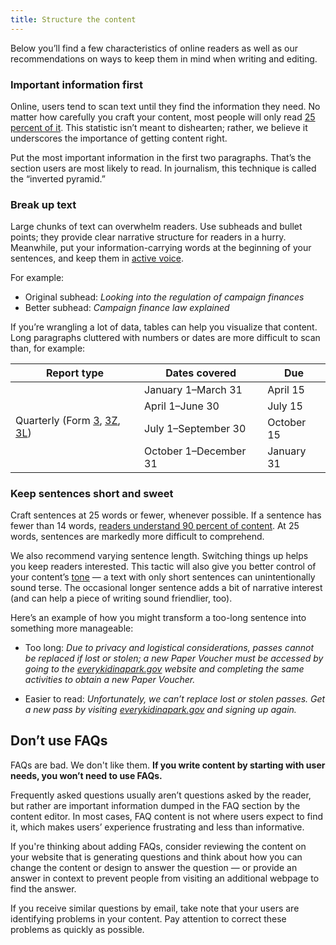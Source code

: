 ```yaml
---
title: Structure the content
---
```


Below you’ll find a few characteristics of online readers as well as our recommendations on ways to keep them in mind when writing and editing.

### Important information first

Online, users tend to scan text until they find the information they need. No matter how carefully you craft your content, most people will only read [25 percent of it](https://www.nngroup.com/articles/website-reading/). This statistic isn’t meant to dishearten; rather, we believe it underscores the importance of getting content right.

Put the most important information in the first two paragraphs. That’s the section users are most likely to read. In journalism, this technique is called the “inverted pyramid.”

### Break up text

Large chunks of text can overwhelm readers. Use subheads and bullet points; they provide clear narrative structure for readers in a hurry. Meanwhile, put your information-carrying words at the beginning of your sentences, and keep them in [active voice](https://pages.18f.gov/content-guide/active-voice/).

For example:

- Original subhead: *Looking into the regulation of campaign finances*
- Better subhead: *Campaign finance law explained*

If you’re wrangling a lot of data, tables can help you visualize that content. Long paragraphs cluttered with numbers or dates are more difficult to scan than, for example:

<table>
    <thead>
        <tr>
            <th>Report type</th>
            <th>Dates covered</th>
            <th>Due</th>
        </tr>
    </thead>
    <tbody>
        <tr>
            <td rowspan="5">Quarterly (Form <a href="http://www.fec.gov/pdf/forms/fecfrm3i.pdf">3</a>, <a href="http://www.fec.gov/pdf/forms/fecfrm3i.pdf#page=19">3Z</a>, <a href="http://www.fec.gov/pdf/forms/fecfrm3li.pdf">3L</a>)</td>
        </tr>
        <tr>
            <td>January 1–March 31</td>
            <td>April 15</td>
        </tr>
        <tr>
            <td>April 1–June 30</td>
            <td>July 15</td>
        </tr>
        <tr>
            <td>July 1–September 30</td>
            <td>October 15</td>
        </tr>
        <tr>
            <td>October 1–December 31</td>
            <td>January 31</td>
        </tr>
    </tbody>
</table>

### Keep sentences short and sweet

Craft sentences at 25 words or fewer, whenever possible. If a sentence has fewer than 14 words, [readers understand 90 percent of content](http://comprehension.prsa.org/?p=217). At 25 words, sentences are markedly more difficult to comprehend.

We also recommend varying sentence length. Switching things up helps you keep readers interested. This tactic will also give you better control of your content’s [tone](https://pages.18f.gov/content-guide/voice-and-tone/) — a text with only short sentences can unintentionally sound terse. The occasional longer sentence adds a bit of narrative interest (and can help a piece of writing sound friendlier, too).

Here’s an example of how you might transform a too-long sentence into something more manageable:

- Too long: *Due to privacy and logistical considerations, passes cannot be replaced if lost or stolen; a new Paper Voucher must be accessed by going to the [everykidinapark.gov](https://everykidinapark.gov/) website and completing the same activities to obtain a new Paper Voucher.*

- Easier to read: *Unfortunately, we can’t replace lost or stolen passes. Get a new pass by visiting [everykidinapark.gov](https://everykidinapark.gov/) and signing up again.*

## Don’t use FAQs

FAQs are bad. We don't like them. **If you write content by starting
with user needs, you won’t need to use FAQs.**

Frequently asked questions usually aren’t questions asked by the reader, but rather are important information dumped in the FAQ section by the content editor. In most cases, FAQ content is not where users expect to find it, which makes users’ experience frustrating and less than informative.

If you're thinking about adding FAQs, consider reviewing the content on your website that is generating questions and think about how you can change the content or design to answer the question — or provide an answer in context to prevent people from visiting an additional webpage to find the answer.

If you receive similar questions by email, take note that your users are identifying problems in your content. Pay attention to correct these problems as quickly as possible.
